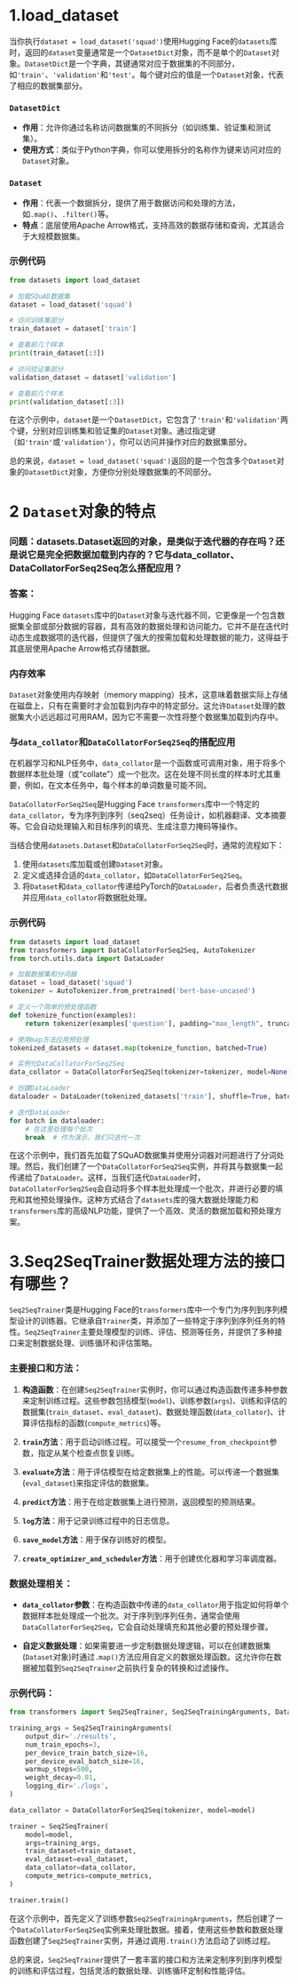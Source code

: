 # 1.load_dataset
当你执行`dataset = load_dataset('squad')`使用Hugging Face的`datasets`库时，返回的`dataset`变量通常是一个`DatasetDict`对象，而不是单个的`Dataset`对象。`DatasetDict`是一个字典，其键通常对应于数据集的不同部分，如`'train'`、`'validation'`和`'test'`。每个键对应的值是一个`Dataset`对象，代表了相应的数据集部分。

### `DatasetDict`

- **作用**：允许你通过名称访问数据集的不同拆分（如训练集、验证集和测试集）。
- **使用方式**：类似于Python字典，你可以使用拆分的名称作为键来访问对应的`Dataset`对象。

### `Dataset`

- **作用**：代表一个数据拆分，提供了用于数据访问和处理的方法，如`.map()`、`.filter()`等。
- **特点**：底层使用Apache Arrow格式，支持高效的数据存储和查询，尤其适合于大规模数据集。

### 示例代码

```python
from datasets import load_dataset

# 加载SQuAD数据集
dataset = load_dataset('squad')

# 访问训练集部分
train_dataset = dataset['train']

# 查看前几个样本
print(train_dataset[:3])

# 访问验证集部分
validation_dataset = dataset['validation']

# 查看前几个样本
print(validation_dataset[:3])
```

在这个示例中，`dataset`是一个`DatasetDict`，它包含了`'train'`和`'validation'`两个键，分别对应训练集和验证集的`Dataset`对象。通过指定键（如`'train'`或`'validation'`），你可以访问并操作对应的数据集部分。

总的来说，`dataset = load_dataset('squad')`返回的是一个包含多个`Dataset`对象的`DatasetDict`对象，方便你分别处理数据集的不同部分。

# 2 `Dataset`对象的特点
### 问题：datasets.Dataset返回的对象，是类似于迭代器的存在吗？还是说它是完全把数据加载到内存的？它与data_collator、DataCollatorForSeq2Seq怎么搭配应用？

### 答案：
Hugging Face `datasets`库中的`Dataset`对象与迭代器不同，它更像是一个包含数据集全部或部分数据的容器，具有高效的数据处理和访问能力。它并不是在迭代时动态生成数据项的迭代器，但提供了强大的按需加载和处理数据的能力，这得益于其底层使用Apache Arrow格式存储数据。

### 内存效率

`Dataset`对象使用内存映射（memory mapping）技术，这意味着数据实际上存储在磁盘上，只有在需要时才会加载到内存中的特定部分。这允许`Dataset`处理的数据集大小远远超过可用RAM，因为它不需要一次性将整个数据集加载到内存中。

### 与`data_collator`和`DataCollatorForSeq2Seq`的搭配应用

在机器学习和NLP任务中，`data_collator`是一个函数或可调用对象，用于将多个数据样本批处理（或“collate”）成一个批次。这在处理不同长度的样本时尤其重要，例如，在文本任务中，每个样本的单词数量可能不同。

`DataCollatorForSeq2Seq`是Hugging Face `transformers`库中一个特定的`data_collator`，专为序列到序列（seq2seq）任务设计，如机器翻译、文本摘要等。它会自动处理输入和目标序列的填充、生成注意力掩码等操作。

当结合使用`datasets.Dataset`和`DataCollatorForSeq2Seq`时，通常的流程如下：

1. 使用`datasets`库加载或创建`Dataset`对象。
2. 定义或选择合适的`data_collator`，如`DataCollatorForSeq2Seq`。
3. 将`Dataset`和`data_collator`传递给PyTorch的`DataLoader`，后者负责迭代数据并应用`data_collator`将数据批处理。

### 示例代码

```python
from datasets import load_dataset
from transformers import DataCollatorForSeq2Seq, AutoTokenizer
from torch.utils.data import DataLoader

# 加载数据集和分词器
dataset = load_dataset('squad')
tokenizer = AutoTokenizer.from_pretrained('bert-base-uncased')

# 定义一个简单的预处理函数
def tokenize_function(examples):
    return tokenizer(examples['question'], padding="max_length", truncation=True)

# 使用map方法应用预处理
tokenized_datasets = dataset.map(tokenize_function, batched=True)

# 实例化DataCollatorForSeq2Seq
data_collator = DataCollatorForSeq2Seq(tokenizer=tokenizer, model=None)

# 创建DataLoader
dataloader = DataLoader(tokenized_datasets['train'], shuffle=True, batch_size=8, collate_fn=data_collator)

# 迭代DataLoader
for batch in dataloader:
    # 在这里处理每个批次
    break  # 作为演示，我们只迭代一次
```

在这个示例中，我们首先加载了SQuAD数据集并使用分词器对问题进行了分词处理。然后，我们创建了一个`DataCollatorForSeq2Seq`实例，并将其与数据集一起传递给了`DataLoader`。这样，当我们迭代`DataLoader`时，`DataCollatorForSeq2Seq`会自动将多个样本批处理成一个批次，并进行必要的填充和其他预处理操作。这种方式结合了`datasets`库的强大数据处理能力和`transformers`库的高级NLP功能，提供了一个高效、灵活的数据加载和预处理方案。

# 3.Seq2SeqTrainer数据处理方法的接口有哪些？

`Seq2SeqTrainer`类是Hugging Face的`transformers`库中一个专门为序列到序列模型设计的训练器。它继承自`Trainer`类，并添加了一些特定于序列到序列任务的特性。`Seq2SeqTrainer`主要处理模型的训练、评估、预测等任务，并提供了多种接口来定制数据处理、训练循环和评估策略。

### 主要接口和方法：

1. **构造函数**：在创建`Seq2SeqTrainer`实例时，你可以通过构造函数传递多种参数来定制训练过程。这些参数包括模型(`model`)、训练参数(`args`)、训练和评估的数据集(`train_dataset`、`eval_dataset`)、数据处理函数(`data_collator`)、计算评估指标的函数(`compute_metrics`)等。

2. **`train`方法**：用于启动训练过程。可以接受一个`resume_from_checkpoint`参数，指定从某个检查点恢复训练。

3. **`evaluate`方法**：用于评估模型在给定数据集上的性能。可以传递一个数据集(`eval_dataset`)来指定评估的数据集。

4. **`predict`方法**：用于在给定数据集上进行预测，返回模型的预测结果。

5. **`log`方法**：用于记录训练过程中的日志信息。

6. **`save_model`方法**：用于保存训练好的模型。

7. **`create_optimizer_and_scheduler`方法**：用于创建优化器和学习率调度器。

### 数据处理相关：

- **`data_collator`参数**：在构造函数中传递的`data_collator`用于指定如何将单个数据样本批处理成一个批次。对于序列到序列任务，通常会使用`DataCollatorForSeq2Seq`，它会自动处理填充和其他必要的预处理步骤。

- **自定义数据处理**：如果需要进一步定制数据处理逻辑，可以在创建数据集(`Dataset`对象)时通过`.map()`方法应用自定义的数据处理函数。这允许你在数据被加载到`Seq2SeqTrainer`之前执行复杂的转换和过滤操作。

### 示例代码：

```python
from transformers import Seq2SeqTrainer, Seq2SeqTrainingArguments, DataCollatorForSeq2Seq

training_args = Seq2SeqTrainingArguments(
    output_dir='./results',
    num_train_epochs=3,
    per_device_train_batch_size=16,
    per_device_eval_batch_size=16,
    warmup_steps=500,
    weight_decay=0.01,
    logging_dir='./logs',
)

data_collator = DataCollatorForSeq2Seq(tokenizer, model=model)

trainer = Seq2SeqTrainer(
    model=model,
    args=training_args,
    train_dataset=train_dataset,
    eval_dataset=eval_dataset,
    data_collator=data_collator,
    compute_metrics=compute_metrics,
)

trainer.train()
```

在这个示例中，首先定义了训练参数`Seq2SeqTrainingArguments`，然后创建了一个`DataCollatorForSeq2Seq`实例来处理批数据。接着，使用这些参数和数据处理函数创建了`Seq2SeqTrainer`实例，并通过调用`.train()`方法启动了训练过程。

总的来说，`Seq2SeqTrainer`提供了一套丰富的接口和方法来定制序列到序列模型的训练和评估过程，包括灵活的数据处理、训练循环定制和性能评估。
